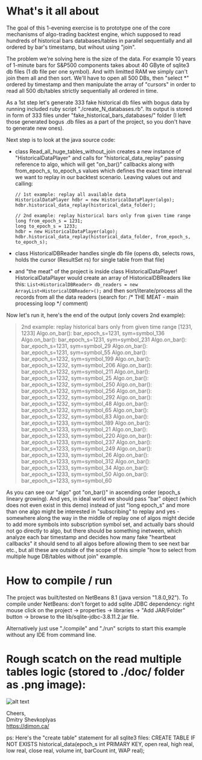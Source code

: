 # What's it all about

The goal of this 1-evening exercise is to prototype one of the core mechanisms of
algo-trading backtest engine, which supposed to read hundreds of historical bars
databases/tables in parallel sequentially and all ordered by bar's timestamp,
but wihout using "join".

The problem we're solving here is the size of the data.
For example 10 years of 1-minute bars for
S&P500 components takes about 40 GByte of sqlite3 db files (1 db file per one symbol).
And with limitted RAM we simply can't join them all and then sort. We'll have
to open all 500 DBs, then "select *" ordered by timestamp and then manipulate
the array of "cursors" in order to read all 500 db/tables strictly sequentially
all ordered in time.

As a 1st step let's generate 333 fake historical db files with bogus data by
running included ruby script "./create_N_databases.rb". Its output is stored
in form of 333 files under "fake_historical_bars_databases/" folder (I left
those generated bogus .db files as a part of the project, so you don't have to
generate new ones).

Next step is to look at the java source code:
  - class Read_all_huge_tables_without_join creates a new instance of "HistoricalDataPlayer" 
    and calls for "historical_data_replay" passing reference to algo, which will get "on_bar()"
    callbacks along with from_epoch_s, to_epoch_s values which defines the exact time interval we want
    to replay in our backtest scenario. Leaving values out and calling:

        // 1st example: replay all available data
        HistoricalDataPlayer hdbr = new HistoricalDataPlayer(algo);
        hdbr.historical_data_replay(historical_data_folder);

        // 2nd example: replay historical bars only from given time range
        long from_epoch_s = 1231;
        long to_epoch_s = 1233;
        hdbr = new HistoricalDataPlayer(algo);
        hdbr.historical_data_replay(historical_data_folder, from_epoch_s, to_epoch_s);

  - class HistoricalDBReader handles single db file (opens db, selects rows, holds the cursor (ResultSet rs) for single table from that file)

  - and "the meat" of the project is inside class HistoricalDataPlayer!
    HistoricalDataPlayer would create an array of HistoricalDBReaders like this:
            ```List<HistoricalDBReader> db_readers = new ArrayList<HistoricalDBReader>();```
    and then sort/iterate/process all the records from all the data readers  (search for: /* THE MEAT - main processing loop */ comment)

  
  
Now let's run it, here's the end of the output (only covers 2nd example):

> 2nd example: replay historical bars only from given time range [1231, 1233]
> Algo.on_bar(): bar_epoch_s=1231, sym=symbol_136
> Algo.on_bar(): bar_epoch_s=1231, sym=symbol_231
> Algo.on_bar(): bar_epoch_s=1231, sym=symbol_29
> Algo.on_bar(): bar_epoch_s=1231, sym=symbol_55
> Algo.on_bar(): bar_epoch_s=1232, sym=symbol_199
> Algo.on_bar(): bar_epoch_s=1232, sym=symbol_206
> Algo.on_bar(): bar_epoch_s=1232, sym=symbol_211
> Algo.on_bar(): bar_epoch_s=1232, sym=symbol_25
> Algo.on_bar(): bar_epoch_s=1232, sym=symbol_250
> Algo.on_bar(): bar_epoch_s=1232, sym=symbol_256
> Algo.on_bar(): bar_epoch_s=1232, sym=symbol_292
> Algo.on_bar(): bar_epoch_s=1232, sym=symbol_48
> Algo.on_bar(): bar_epoch_s=1232, sym=symbol_65
> Algo.on_bar(): bar_epoch_s=1232, sym=symbol_83
> Algo.on_bar(): bar_epoch_s=1233, sym=symbol_189
> Algo.on_bar(): bar_epoch_s=1233, sym=symbol_21
> Algo.on_bar(): bar_epoch_s=1233, sym=symbol_220
> Algo.on_bar(): bar_epoch_s=1233, sym=symbol_237
> Algo.on_bar(): bar_epoch_s=1233, sym=symbol_249
> Algo.on_bar(): bar_epoch_s=1233, sym=symbol_26
> Algo.on_bar(): bar_epoch_s=1233, sym=symbol_312
> Algo.on_bar(): bar_epoch_s=1233, sym=symbol_34
> Algo.on_bar(): bar_epoch_s=1233, sym=symbol_50
> Algo.on_bar(): bar_epoch_s=1233, sym=symbol_60

As you can see our "algo" got "on_bar()" in ascending order (epoch_s lineary growing).
And yes, in ideal world we should pass "bar" object (which does not even exist in this demo) instead of just "long epoch_s" and
more than one algo might be interested in "subscribing" to replay and yes - somewhere
along the way in the middle of replay one of algos might decide to add more symbols
into subscription symbol set, and actually bars should not go directly to algo, but there should be something
inetween, which analyze each bar timestamp and decides how many fake "heartbeat callbacks" it should send to all algos
before allowing them to see next bar etc., but all these are outside of the scope of this simple
"how to select from multiple huge DB/tables without join" example.

# How to compile / run

The project was built/tested on NetBeans 8.1 (java version "1.8.0_92").
To compile under NetBeans: don't forget to add sqlite JDBC dependency:
right mouse click on the project -> properties -> libraries -> "Add JAR/Folder" button -> browse to the lib/sqlite-jdbc-3.8.11.2.jar file.

Alternatively just use "./compile" and "./run" scripts to start this example without any IDE from command line.

# Rough scatch on the read multiple tables logic (stored to ./doc/ folder as .png image):
![alt text](https://raw.githubusercontent.com/shevkoplyas/Read_multiple_huge_DBs_without_joining/master/doc/Read_multiple_huge_DBs_without_joining.png)

                    
Cheers,             
Dmitry Shevkoplyas  
https://dimon.ca/   

ps: Here's the "create table" statement for all sqlite3 files:
      CREATE TABLE IF NOT EXISTS historical_data(epoch_s int PRIMARY KEY, open real, high real, low real, close real, volume int, barCount int, WAP real);
